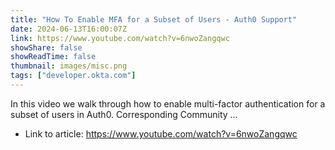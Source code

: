 ```yaml
---
title: "How To Enable MFA for a Subset of Users - Auth0 Support"
date: 2024-06-13T16:00:07Z
link: https://www.youtube.com/watch?v=6nwoZangqwc
showShare: false
showReadTime: false
thumbnail: images/misc.png
tags: ["developer.okta.com"]
---
```

In this video we walk through how to enable multi-factor authentication for a subset of users in Auth0. Corresponding Community ...

- Link to article: https://www.youtube.com/watch?v=6nwoZangqwc